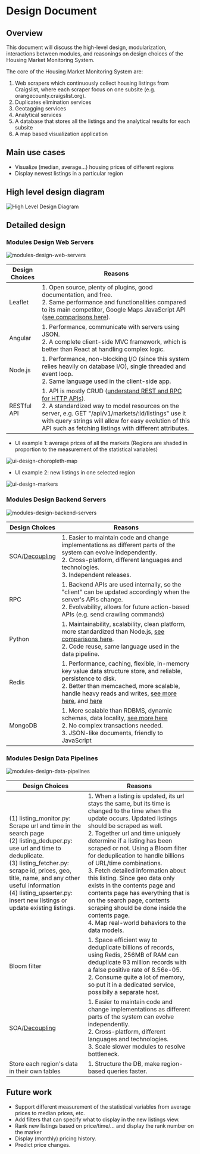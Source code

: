# Design Document

## Overview

This document will discuss the high-level design, modularization, interactions between modules, and reasonings on design choices of the Housing Market Monitoring System.

The core of the Housing Market Monitoring System are:

1. Web scrapers which continuously collect housing listings from Craigslist, where each scraper focus on one subsite (e.g. orangecounty.craigslist.org).
1. Duplicates elimination services
1. Geotagging services
1. Analytical services
1. A database that stores all the listings and the analytical results for each subsite
1. A map based visualization application

## Main use cases

* Visualize (median, average...) housing prices of different regions
* Display newest listings in a particular region

## High level design diagram

![High Level Design Diagram](high-level-design-diagram.png "High Level Design Diagram")

## Detailed design

### Modules Design Web Servers

![modules-design-web-servers](modules-design-web-servers.png "modules-design-web-servers")

Design Choices | Reasons
--- | ---
Leaflet | 1. Open source, plenty of plugins, good documentation, and free. <br> 2. Same performance and functionalities compared to its main competitor, Google Maps JavaScript API ([see comparisons here](https://www.codementor.io/victorgerardtemprano/google-maps-api-or-leaflet--what-s-best-for-your-project-faaev60vm)).
Angular | 1. Performance, communicate with servers using JSON. <br> 2. A complete client-side MVC framework, which is better than React at handling complex logic. <br>
Node.js | 1. Performance, non-blocking I/O (since this system relies heavily on database I/O), single threaded and event loop. <br> 2. Same language used in the client-side app.
RESTful API | 1. API is mostly CRUD ([understand REST and RPC for HTTP APIs](https://www.smashingmagazine.com/2016/09/understanding-rest-and-rpc-for-http-apis/)). <br> 2. A standardized way to model resources on the server, e.g. GET "/api/v1/markets/:id/listings" use it with query strings will allow for easy evolution of this API such as fetching listings with different attributes.

* UI example 1: average prices of all the markets (Regions are shaded in proportion to the measurement of the statistical variables)

![ui-design-choropleth-map](ui-design-choropleth-map.png "ui-design-choropleth-map")

* UI example 2: new listings in one selected region

![ui-design-markers](ui-design-markers.png "ui-design-markers")

### Modules Design Backend Servers

![modules-design-backend-servers](modules-design-backend-servers.png "modules-design-backend-servers")

Design Choices | Reasons
--- | ---
SOA/[Decoupling](https://www.cloudamqp.com/blog/2016-10-12-why-is-application-decoupling-a-good-thing.html) | 1. Easier to maintain code and change implementations as different parts of the system can evolve independently. <br> 2. Cross-platform, different languages and technologies. <br> 3. Independent releases.
RPC | 1. Backend APIs are used internally, so the "client" can be updated accordingly when the server's APIs change. <br> 2. Evolvability, allows for future action-based APIs (e.g. send crawling commands)
Python | 1. Maintainability, scalability, clean platform, more standardized than Node.js, [see comparisons here](https://www.agriya.com/blog/2016/07/13/nodejs-vs-python-where-to-use-and-where-not/). <br> 2. Code reuse, same language used in the data pipeline.
Redis | 1. Performance, caching, flexible, in-memory key value data structure store, and reliable, persistence to disk. <br> 2. Better than memcached, more scalable, handle heavy reads and writes, [see more here](https://www.linkedin.com/pulse/memcached-vs-redis-which-one-pick-ranjeet-vimal/), and [here](https://stackoverflow.com/questions/10558465/memcached-vs-redis)
MongoDB | 1. More scalable than RDBMS, dynamic schemas, data locality, [see more here](https://www.mongodb.com/compare/mongodb-mysql?jmp=docs) <br> 2. No complex transactions needed. <br> 3. JSON-like documents, friendly to JavaScript

### Modules Design Data Pipelines

![modules-design-data-pipelines](modules-design-data-pipelines.png "modules-design-data-pipelines")

Design Choices | Reasons
--- | ---
(1) listing_monitor.py: Scrape url and time in the search page <br> (2) listing_deduper.py: use url and time to deduplicate. <br> (3) listing_fetcher.py: scrape id, prices, geo, title, name, and any other useful information <br> (4) listing_upserter.py: insert new listings or update existing listings. | 1. When a listing is updated, its url stays the same, but its time is changed to the time when the update occurs. Updated listings should be scraped as well. <br> 2. Together url and time uniquely determine if a listing has been scraped or not. Using a Bloom filter for deduplication to handle billions of URL/time combinations. <br> 3. Fetch detailed information about this listing. Since geo data only exists in the contents page and contents page has everything that is on the search page, contents scraping should be done inside the contents page. <br> 4. Map real-world behaviors to the data models.
Bloom filter | 1. Space efficient way to deduplicate billions of records, using Redis, 256MB of RAM can deduplicate 93 million records with a false positive rate of 8.56e-05. <br> 2. Consume quite a lot of memory, so put it in a dedicated service, possibily a separate host.
SOA/[Decoupling](https://www.cloudamqp.com/blog/2016-10-12-why-is-application-decoupling-a-good-thing.html) | 1. Easier to maintain code and change implementations as different parts of the system can evolve independently. <br> 2. Cross-platform, different languages and technologies. <br> 3. Scale slower modules to resolve bottleneck.
Store each region's data in their own tables | 1. Structure the DB, make region-based queries faster.

## Future work

* Support different measurement of the statistical variables from average prices to median prices, etc.
* Add filters that can specify what to display in the new listings view.
* Rank new listings based on price/time/... and display the rank number on the marker
* Display (monthly) pricing history.
* Predict price changes.